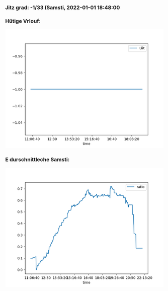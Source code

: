 ### Jitz grad: -1/33 (Samsti, 2022-01-01 18:48:00

### Hütige Vrlouf:
![Graph](Today.png)

### E durschnittleche Samsti:
![Graph](Samsti.png)